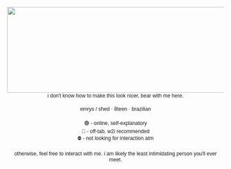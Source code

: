 <p align="center"><img src="https://media.discordapp.net/attachments/1308936878891991151/1336131975932805190/test.png?ex=67a2b15f&is=67a15fdf&hm=87c3b68e98e193d367a9b6e88cc67d450fd1514530abe80568c8f1e3193746ce&=&format=webp&quality=lossless" class="fr-fic fr-dib" width="1000" height="200">
	<br><span style="font-family: arial, helvetica, sans-serif; font-size: 12px;">i don&#39;t know how to make this look nicer, bear with me here.</span>
	<br>
	<br><span style="font-family: arial, helvetica, sans-serif; font-size: 12px;">emrys / shed &middot; 8teen &middot; brazilian</span>
	<br>
	<br><span style="font-family: arial, helvetica, sans-serif; font-size: 12px;">🟢 - online, self-explanatory<br>🌙 - off-tab, w2i recommended<br>⛔ - not looking for interaction atm</span>
	<br>
	<br><span style="font-family: arial, helvetica, sans-serif; font-size: 12px;">otherwise, feel free to interact with me. i am likely the least intimidating person you&#39;ll ever meet.</p>
